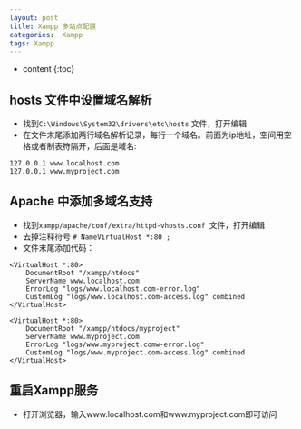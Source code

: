 ```yaml
---
layout: post
title: Xampp 多站点配置
categories:  Xampp
tags: Xampp
---
```


* content
{:toc}

## hosts 文件中设置域名解析

- 找到`C:\Windows\System32\drivers\etc\hosts` 文件，打开编辑
- 在文件末尾添加两行域名解析记录，每行一个域名。前面为ip地址，空间用空格或者制表符隔开，后面是域名:

```
127.0.0.1 www.localhost.com
127.0.0.1 www.myproject.com
```

## Apache 中添加多域名支持

- 找到`xampp/apache/conf/extra/httpd-vhosts.conf `文件，打开编辑
- 去掉注释符号 `# NameVirtualHost *:80 ;`
- 文件末尾添加代码：

```
<VirtualHost *:80>
    DocumentRoot "/xampp/htdocs"
    ServerName www.localhost.com
    ErrorLog "logs/www.localhost.com-error.log"
    CustomLog "logs/www.localhost.com-access.log" combined
</VirtualHost>

<VirtualHost *:80>
    DocumentRoot "/xampp/htdocs/myproject"
    ServerName www.myproject.com
    ErrorLog "logs/www.myproject.comw-error.log"
    CustomLog "logs/www.myproject.com-access.log" combined
</VirtualHost>
```

## 重启Xampp服务
- 打开浏览器，输入www.localhost.com和www.myproject.com即可访问
